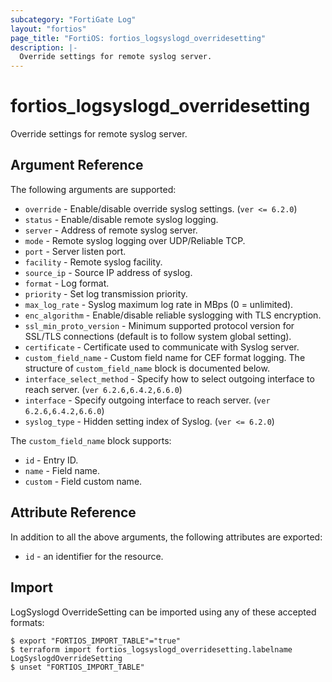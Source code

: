 ```yaml
---
subcategory: "FortiGate Log"
layout: "fortios"
page_title: "FortiOS: fortios_logsyslogd_overridesetting"
description: |-
  Override settings for remote syslog server.
---
```


# fortios_logsyslogd_overridesetting
Override settings for remote syslog server.

## Argument Reference

The following arguments are supported:

* `override` - Enable/disable override syslog settings. (`ver <= 6.2.0`)
* `status` - Enable/disable remote syslog logging.
* `server` - Address of remote syslog server.
* `mode` - Remote syslog logging over UDP/Reliable TCP.
* `port` - Server listen port.
* `facility` - Remote syslog facility.
* `source_ip` - Source IP address of syslog.
* `format` - Log format.
* `priority` - Set log transmission priority.
* `max_log_rate` - Syslog maximum log rate in MBps (0 = unlimited).
* `enc_algorithm` - Enable/disable reliable syslogging with TLS encryption.
* `ssl_min_proto_version` - Minimum supported protocol version for SSL/TLS connections (default is to follow system global setting).
* `certificate` - Certificate used to communicate with Syslog server.
* `custom_field_name` - Custom field name for CEF format logging. The structure of `custom_field_name` block is documented below.
* `interface_select_method` - Specify how to select outgoing interface to reach server. (`ver 6.2.6,6.4.2,6.6.0`)
* `interface` - Specify outgoing interface to reach server. (`ver 6.2.6,6.4.2,6.6.0`)
* `syslog_type` - Hidden setting index of Syslog. (`ver <= 6.2.0`)

The `custom_field_name` block supports:

* `id` - Entry ID.
* `name` - Field name.
* `custom` - Field custom name.


## Attribute Reference

In addition to all the above arguments, the following attributes are exported:
* `id` - an identifier for the resource.

## Import

LogSyslogd OverrideSetting can be imported using any of these accepted formats:
```
$ export "FORTIOS_IMPORT_TABLE"="true"
$ terraform import fortios_logsyslogd_overridesetting.labelname LogSyslogdOverrideSetting
$ unset "FORTIOS_IMPORT_TABLE"
```
